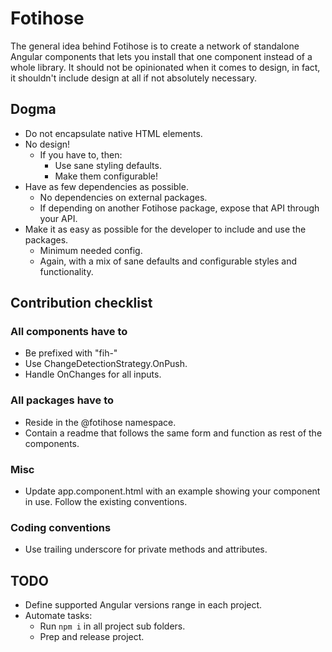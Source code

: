 # Fotihose

The general idea behind Fotihose is to create a network of standalone Angular components that lets you install that one component instead of a whole library.
It should not be opinionated when it comes to design, in fact, it shouldn't include design at all if not absolutely necessary. 

## Dogma
- Do not encapsulate native HTML elements.
- No design!
  - If you have to, then:
    - Use sane styling defaults.
    - Make them configurable!
- Have as few dependencies as possible.
  - No dependencies on external packages.
  - If depending on another Fotihose package, expose that API through your API.
- Make it as easy as possible for the developer to include and use the packages.
  - Minimum needed config.
  - Again, with a mix of sane defaults and configurable styles and functionality.

## Contribution checklist
### All components have to
- Be prefixed with "fih-"
- Use ChangeDetectionStrategy.OnPush.
- Handle OnChanges for all inputs.

### All packages have to
- Reside in the @fotihose namespace.
- Contain a readme that follows the same form and function as rest of the components.

### Misc
- Update app.component.html with an example showing your component in use. Follow the existing conventions.  

### Coding conventions
- Use trailing underscore for private methods and attributes.
  
## TODO
- Define supported Angular versions range in each project.
- Automate tasks:
  - Run `npm i` in all project sub folders.
  - Prep and release project.
